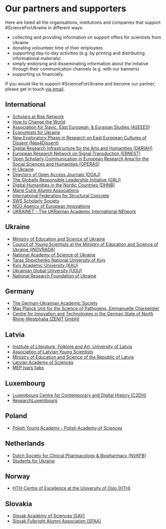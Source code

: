 # Our partners and supporters

Here are listed all the organisations, institutions and companies that support #ScienceForUkraine in different ways:

*   collecting and providing information on support offers for scientists from Ukraine
*   donating volounteer time of their employees
*   supporting day-to-day activities (e.g. by printing and distributing informational materials)
*   simply endorsing and disseminating information about the initative through their communication channels (e.g. with our banners)
*   supporting us financially.

If you would like to support #ScienceForUkraine and become our partner, please get in touch [via email](mailto:info@scienceforukraine.eu).

## International

*   [Scholars at Risk Network](https://www.scholarsatrisk.org/)
*   [How to Change the World](http://www.htctw.org/)
*   [Association for Slavic, East European, & Eurasian Studies (ASEEES)](https://www.aseees.org/)
*   [Economists for Ukraine](http://www.econ4ua.org/)
*   [New Exploratory Phase in Research on East European Cultures of Dissent (Nep4Dissent)](https://nep4dissent.eu/)
*   [Digital Research Infrastructure for the Arts and Humanities (DARIAH)](https://www.dariah.eu/)
*   [European Research Network on Signal Transduction (ERNEST)](https://ernest-gpcr.eu/)
*   [Open Scholarly Communication in European Research Area for the Social Sciences and Humanities (OPERAS)](https://www.operas-eu.org/)
*   [H-Ukraine](https://networks.h-net.org/h-ukraine)
*   [Directory of Open Access Journals (DOAJ)](https://doaj.org/)
*   [The Globally Responsible Leadership Initiative (GRLI)](https://grli.org/)
*   [Digital Humanities in the Nordic Countries (DHNB)](dhnb.eu)
*   [Marie Curie Alumni Associations](https://www.mariecuriealumni.eu/)
*   [International Federation for Structural Concrete](https://www.fib-international.org/)
*   [SWS Scholarly Society](https://sgemworld.at/)
*   [NGO Agency of European Innovations](https://aei.org.ua)
*   [UKRAINET - The UKRainian Academic International NEtwork](https://www.linkedin.com/groups/8473594/)

## Ukraine

*   [Ministry of Education and Science of Ukraine](https://mon.gov.ua/en)
*   [Council of Young Scientists at the Ministry of Education and Science of Ukraine (INOVRADA)](https://mon.gov.ua/eng/ministerstvo/pro-ministerstvo/rada-molodih-uchenih#:~:text=The%20Council%20of%20Young%20Scientists,of%20research%2C%20scientific%20and%20technical%2CThe)
*   [National Academy of Science of Ukraine](https://www.nas.gov.ua/UA/Messages/Pages/View.aspx?MessageID=8820)
*   [Taras Shevchenko National University of Kyiv](http://www.univ.kiev.ua/en)
*   [Kyiv Academic University (KAU)](https://kau.org.ua/en)
*   [Ukrainian Global University (UGU)](https://uglobal.university)
*   [National Research Foundation of Ukraine](https://nrfu.org.ua/en)

## Germany

*   [The German-Ukrainian Academic Society](https://ukrainet.eu)
*   [Max Planck Unit for the Science of Pathogens, Emmanuelle Charpentier](https://www.mpusp.mpg.de/#:~:text=Max%20Planck%20Unit%20for%20the%20Science%20of%20Pathogens%20(MPUSP)%20is,viruses\)%20causing%20diseases%20in%20humans.)
*   [Centre for Innovation and Technologies in the German State of North Rhine-Westphalia (ZENIT GmbH)](https://www.zenit.de/english/)

## Latvia

*   [Institute of Literature, Folklore and Art, University of Latvia](http://lulfmi.lv/en/news)
*   [Association of Latvian Young Scientists](http://eng.ljza.lv/about-ljza/)
*   [Ministry of Education and Science of the Republic of Latvia](https://www.izm.gov.lv/lv)
*   [Latvian Academy of Sciences](https://www.lza.lv/en/homeLatvian)
*   [MEP Ivars Ijabs](https://ijabs.eu/en)

## Luxembourg

*   [Luxembourg Centre for Contemporary and Digital History (C2DH)](https://www.c2dh.uni.lu/)
*   [ResearchLuxembourg](https://www.researchluxembourg.org/en/)

## Poland

*   [Polish Young Academy - Polish Academy of Sciences](https://amu.pan.pl/en/)

## Netherlands

*   [Dutch Society for Clinical Pharmacology & Biopharmacy (NVKFB)](https://nvkfb.nl/2022/03/27/scienceforukraine/)
*   [Students for Ukraine](https://studentsforukraine.nl)

## Norway

*   [HTH-Centre of Excellence at the University of Oslo (HTH)](https://www.uio.no/english/about/organisation/exellent-centers/centres-of-excellence/)

## Slovakia

*   [Slovak Academy of Sciences (SAV)](https://www.sav.sk/)
[](https://www.sav.sk/)
*   [](https://www.sav.sk/)[Slovak Fulbright Alumni Association (SFAA)](https://sfaa.sk)

  
